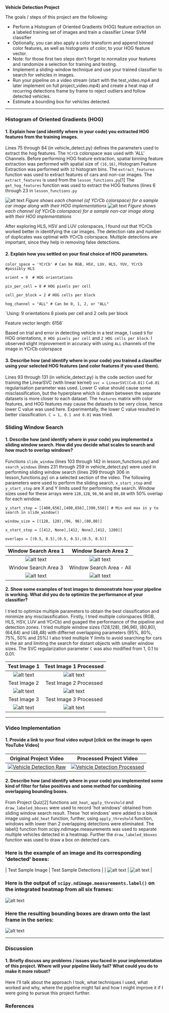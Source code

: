 **Vehicle Detection Project**

The goals / steps of this project are the following:

* Perform a Histogram of Oriented Gradients (HOG) feature extraction on a labeled training set of images and train a classifier Linear SVM classifier
* Optionally, you can also apply a color transform and append binned color features, as well as histograms of color, to your HOG feature vector. 
* Note: for those first two steps don't forget to normalize your features and randomize a selection for training and testing.
* Implement a sliding-window technique and use your trained classifier to search for vehicles in images.
* Run your pipeline on a video stream (start with the test_video.mp4 and later implement on full project_video.mp4) and create a heat map of recurring detections frame by frame to reject outliers and follow detected vehicles.
* Estimate a bounding box for vehicles detected.

[//]: # (Image References)
[image1]: ./output_images/HOG_test.png "HOG Implementation on car image"
[image2]: ./output_images/non_carHOG_test.png "HOG Implementation on non-car image"
[image3]: ./output_images/window1.jpeg "Search Window Area 1"
[image4]: ./output_images/window2.jpeg "Search Window Area 2"
[image5]: ./output_images/window3.jpeg "Search Window Area 3"
[image6]: ./output_images/all_windows.jpeg "Search Window Area - All"
[image7]: ./test_images/test1.jpg "Test Image 1"
[image8]: ./output_images/test_3_proc.jpeg "Test Image 1 Processed"
[image9]: ./test_images/test6.jpg "Test Image 2"
[image10]: ./output_images/test_1_proc.jpeg "Test Image 2 Processed"
[image11]: ./test_images/test4.jpg "Test Image 3"
[image12]: ./output_images/test_5_proc.jpeg "Test Image 3 Processed"
[image13]: ./output_images/test6_boxxed.jpeg "Test Image Boxxed"

---

### Histogram of Oriented Gradients (HOG)

#### 1. Explain how (and identify where in your code) you extracted HOG features from the training images.

Lines 75 through 84 (in vehicle_detect.py) defines the parameters used to extract the hog features. The ```YCrCb``` colorspace was used with 'ALL' Channels.
Before performing HOG feature extraction, spatial binning feature extraction was performed with spatial size of ```(16,16)```, Histogram Feature Extraction was performed with ```32``` histogram bins. The ```extract_features``` function was used to extract features of cars and non-car images. The ```extract_features``` is used from the ```lesson_functions.py```[1] The ```get_hog_features``` function was used to extract the HOG features (lines 6 through 23 in ```lesson_functions.py```

![alt text][image1]
*Figure shows each channel (of YCrCb colorspace)  for a sample car image along with their HOG implementations*
![alt text][image2]
*Figure shows each channel (of YCrCb colorspace) for a sample non-car image along with their HOG implementations*

After exploring HLS, HSV and LUV colorspaces, I found out that YCrCb worked better in identifying the car images. The detection rate and number of duplicates was optimal with YCrCb colorspace. Multiple detections are important, since they help in removing false detections. 

#### 2. Explain how you settled on your final choice of HOG parameters.

```
color_space = 'YCrCb' # Can be RGB, HSV, LUV, HLS, YUV, YCrCb #possibly HLS

orient = 9  # HOG orientations

pix_per_cell = 8 # HOG pixels per cell

cell_per_block = 2 # HOG cells per block

hog_channel = "ALL" # Can be 0, 1, 2, or "ALL"
```

`Using: 9 orientations 8 pixels per cell and 2 cells per block

Feature vector length: 6156`

Based on trial and error in detecting vehicle in a test image, I used `9` for HOG orientations, `8 HOG pixels per cell` and `2 HOG cells per block`. I observed slight improvement in accuracy with using `ALL` channels of the image in YCrCb colorspace

#### 3. Describe how (and identify where in your code) you trained a classifier using your selected HOG features (and color features if you used them).

Lines 93 through 131 (in vehicle_detect.py) is the code section used for training the LinearSVC (with linear kernel) ```svc = LinearSVC(C=0.01)```
```C=0.01``` regularisation parameter was used. Lower C value should cause some misclassification, but the hyperplane which is drawn between the separate datasets is more closer to each dataset. The ```features``` matrix with color features, and HOG features may cause the datasets to be very close, hence lower C value was used here. Experimentally, the lower C value resulted in better classification. ```C = 1, 0.1 and 0.01``` was tried. 

### Sliding Window Search

#### 1. Describe how (and identify where in your code) you implemented a sliding window search.  How did you decide what scales to search and how much to overlap windows?

Functions ```slide_window``` (lines 103 through 142 in lesson_functions.py) and ```search_windows``` (lines 231 through 259 in vehicle_detect.py) were used in performing sliding window search (lines 299 through 306 in lesson_functions.py) on a selected section of the video.
The following parameters were used to perform the sliding search. ```x_start_stop``` and ```y_start_stop``` are X and Y limits used for performing the search. 
Window sizes used for these arrays were `128,128`, `96,96` and `80,80` with 50% overlap for each window.
```
y_start_stop = [[400,656],[400,656],[390,550]] # Min and max in y to search in slide_window()

window_size = [(128, 128),(96, 96),(80,80)]

x_start_stop = [[412, None],[412, None],[412, 1280]]

overlaps = [(0.5, 0.5),(0.5, 0.5),(0.5, 0.5)]
```

| Window Search Area 1 | Window Search Area 2 |
|:---:|:---:|
| ![alt text][image3] | ![alt text][image4] |
| Window Search Area 3 | Window Search Area - All |
| ![alt text][image5] | ![alt text][image6] |

#### 2. Show some examples of test images to demonstrate how your pipeline is working.  What did you do to optimize the performance of your classifier?

I tried to optimize multiple parameters to obtain the best classification and minimize any misclassification.
Firstly, I tried multiple colorspaces (RGB, HLS, HSV, LUV and YCrCb) and guaged the performance of the pipeline and detection zones. 
I tried multiple window sizes (128,128), (96,96), (80,80), (64,64) and (48,48) with differnet overlapping parameters (95%, 80%, 75%, 50% and 25%)
I also tried multiple Y limits to avoid searching for cars in the air and limiting the search for distant objects with smaller window sizes. 
The SVC regularization parameter `C` was also modified from 1, 0.1 to 0.01. 

| Test Image 1 | Test Image 1 Processed |
|:---:|:---:|
| ![alt text][image7] | ![alt text][image8] |
| Test Image 2 | Test Image 2 Processed |
| ![alt text][image9] | ![alt text][image10] |
| Test Image 3 | Test Image 3 Processed |
| ![alt text][image11] | ![alt text][image12] |
---

### Video Implementation

#### 1. Provide a link to your final video output [click on the image to open YouTube Video]

| Original Project Video | Processed Project Video |
|:---:|:---:|
| [![Vehicle Detection Raw](https://i.ytimg.com/vi/ntsQ03OSk7s/maxresdefault.jpg)](https://youtu.be/ntsQ03OSk7s) | [![Vehicle Detection Processed](https://i.ytimg.com/vi/l7zqSn8HCXg/maxresdefault.jpg)](https://youtu.be/l7zqSn8HCXg) |


#### 2. Describe how (and identify where in your code) you implemented some kind of filter for false positives and some method for combining overlapping bounding boxes.

From Project Quiz[2] functions ```add_heat```, ```apply_threshold``` and ```draw_labeled_bboxes``` were used to record 'hot windows' obtained from sliding window search result. These 'hot windows' were added to a blank image using ```add_heat``` function, further, using ```apply_threshold``` function, windows with lower than 2 overlapping detections were eliminated. The label() function from scipy.ndimage.measurements was used to separate multiple vehicles detected in a heatmap. Further the ```draw_labeled_bboxes``` function was used to draw a box on detected cars. 


### Here is the example of an image and its corresponding 'detected' boxes:

| Test Sample Image | Test Sample Detections |
| ![alt text][image9] | ![alt text][image13] |

### Here is the output of `scipy.ndimage.measurements.label()` on the integrated heatmap from all six frames:
![alt text][image6]

### Here the resulting bounding boxes are drawn onto the last frame in the series:
![alt text][image7]



---

### Discussion

#### 1. Briefly discuss any problems / issues you faced in your implementation of this project.  Where will your pipeline likely fail?  What could you do to make it more robust?

Here I'll talk about the approach I took, what techniques I used, what worked and why, where the pipeline might fail and how I might improve it if I were going to pursue this project further.  

### References


